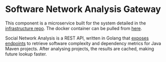 # Software Network Analysis Gateway

This component is a microservice built for the system detailed in the [infrastructure repo](https://github.com/ryanlaycock/software-network-analysis-infrastructure/tree/develop).
The docker container can be pulled from [here](https://hub.docker.com/r/ryanlaycock/software-network-analysis-gateway).

Social Network Analysis is a REST API, written in Golang that [exposes endpoints](software-network-analysis-gateway.yaml) 
to retrieve software complexity and dependency metrics for Java Maven projects. After analysing projects, the results
are cached, making future lookup faster.
